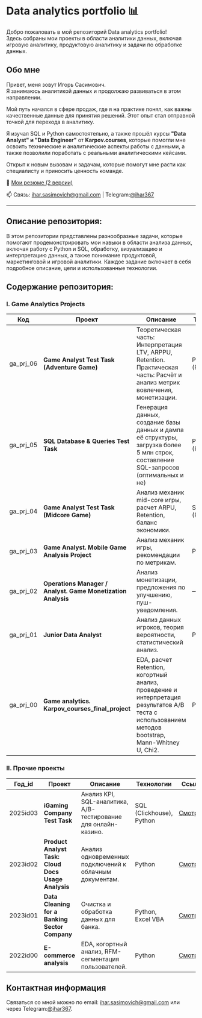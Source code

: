 # Data analytics portfolio 📊

Добро пожаловать в мой репозиторий Data analytics portfolio!       
Здесь собраны мои проекты в области аналитики данных, включая игровую аналитику, продуктовую аналитику и задачи по обработке данных.


## Обо мне

Привет, меня зовут Игорь Сасимович.    
Я занимаюсь аналитикой данных и продолжаю развиваться в этом направлении. 

Мой путь начался в сфере продаж, где я на практике понял, как важны качественные данные для принятия решений. Этот опыт стал отправной точкой для перехода в аналитику.

Я изучал SQL и Python самостоятельно, а также прошёл курсы **"Data Analyst" и "Data Engineer"** от **Karpov.courses**, которые помогли мне освоить технические и аналитические аспекты работы с данными, а также позволили поработать с реальными аналитическими кейсами.

Открыт к новым вызовам и задачам, которые помогут мне расти как специалисту и приносить ценность команде.    

📄 [Мои резюме (2 версии)](https://drive.google.com/drive/folders/1Qs_wuJN6k6glH2xVSqN3xVwiF79qONHL?usp=drive_link)  

📫 Связь: [ihar.sasimovich@gmail.com](mailto:ihar.sasimovich@gmail.com) | Telegram:[@ihar367](https://t.me/ihar367)

-----


## Описание репозитория:
В этом репозитории представлены разнообразные задачи, которые помогают продемонстрировать мои навыки в области анализа данных, включая работу с Python и SQL, обработку, визуализацию и интерпретацию данных, а также понимание продуктовой, маркетинговой и игровой аналитики. Каждое задание включает в себя подробное описание, цели и использованные технологии.


## Содержание репозитория:

### I. Game Analytics Projects

| Код  | Проект                                   | Описание                                                        | Технологии                        | Ссылка     |
|---------|------------------------------------------|-----------------------------------------------------------------|-----------------------------------|------------|
| ga_prj_06 | **Game Analyst Test Task (Adventure Game)** | Теоретическая часть: Интерпретация LTV, ARPPU, Retention. Практическая часть: Расчёт и анализ метрик вовлечения, монетизации. | Python, SQL (PostgreSQL) | [Смотреть](https://github.com/i-sasimovich/data_analytics_portfolio/tree/main/01_game_analytics_projects/ga_prj_06_game_analyst_test_task__adventure_game) |
| ga_prj_05  | **SQL Database & Queries Test Task** | Генерация данных, создание базы данных и дампа её структуры, загрузка более 5 млн строк,  составление SQL-запросов (оптимальных и не) | Python, SQL (PostgreSQL) | [Смотреть](https://github.com/i-sasimovich/data_analytics_portfolio/tree/main/01_game_analytics_projects/ga_prj_05_sql_game_data_analyst_task) |
| ga_prj_04 | **Game Analyst Test Task (Midcore Game)** | Анализ механик mid-core игры, расчет ARPU, Retention, баланс экономики. | SQL (PostgreSQL) | [Смотреть](https://github.com/i-sasimovich/data_analytics_portfolio/tree/main/01_game_analytics_projects/ga_prj_04_game_analyst_test_task____midcore_game_analysis) |
| ga_prj_03  | **Game Analyst. Mobile Game Analysis Project**              | Анализ механик игры, рекомендации по метрикам.              | Python, SQL          | [Смотреть](https://github.com/i-sasimovich/data_analytics_portfolio/tree/main/01_game_analytics_projects/ga_prj_03_game_analyst____mobile_game_analysis_project) |
| ga_prj_02 | **Operations Manager / Analyst. Game Monetization Analysis**     | Анализ монетизации, предложения по улучшению, пуш-уведомления.    | —                        | [Смотреть](https://github.com/i-sasimovich/data_analytics_portfolio/tree/main/01_game_analytics_projects/ga_prj_02_operations_manager____game_monetization_analysis) |
| ga_prj_01  | **Junior Data Analyst**                  | Анализ данных игроков, теория вероятности, статистический анализ. | Python     | [Смотреть](https://github.com/i-sasimovich/data_analytics_portfolio/tree/main/01_game_analytics_projects/ga_prj_01_junior_data_analyst_test_task) |
| ga_prj_00  | **Game analytics. Karpov_courses_final_project**|  EDA, расчет Retention, когортный анализ, проведение и интерпретация результатов A/B теста с использованием методов bootstrap, Mann-Whitney U, Chi2. | Python     | [Смотреть](https://github.com/i-sasimovich/data_analytics_portfolio/tree/main/01_game_analytics_projects/ga_prj_01_game_analytics_projects___karpov_courses_final_project) |



### II. Прочие проекты

| Год_id  | Проект                                 | Описание                                             | Технологии                   | Ссылка     |
|---------|----------------------------------------|-----------------------------------------------------|------------------------------|------------|
| 2025id03 | **iGaming Company Test Task**        | Анализ KPI, SQL-аналитика, A/B-тестирование для онлайн-казино. | SQL (Clickhouse), Python | [Смотреть](https://github.com/i-sasimovich/data_analytics_portfolio/tree/main/2025id03_igaming_company_test_task) |
| 2023id02 | **Product Analyst Task: Cloud Docs Usage Analysis** | Анализ одновременных подключений к облачным документам. | Python | [Смотреть](https://github.com/i-sasimovich/data_analytics_portfolio/tree/main/2023id02_product_analyst_task____cloud_docs_analysis) |
| 2023id01  | **Data Cleaning for a Banking Sector Company** | Очистка и обработка данных для банка. | Python, Excel VBA | [Смотреть](https://github.com/i-sasimovich/data_analytics_portfolio/tree/main/2023id01_data_cleaning_for_a_banking_sector_company) |
| 2022id00  | **E-commerce analysis** | EDA, когортный анализ, RFM-сегментация пользователей. | Python | [Смотреть](https://github.com/i-sasimovich/data_analytics_portfolio/tree/main/2022id00_e_commerce_analysis____karpov_courses_project) |



## Контактная информация
Связаться со мной можно по email: [ihar.sasimovich@gmail.com](mailto:ihar.sasimovich@gmail.com) или через Telegram:[@ihar367](http://t.me/ihar367).